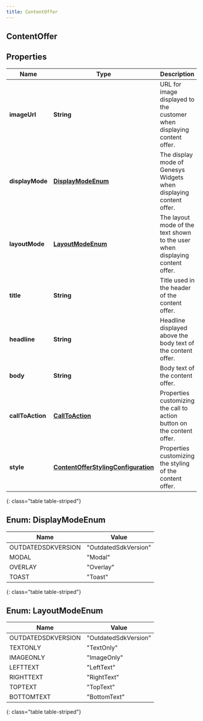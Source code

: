 ```yaml
---
title: ContentOffer
---
```


## ContentOffer

## Properties

| Name             | Type                                                                                             | Description                                                                  | Notes      |
| ---------------- | ------------------------------------------------------------------------------------------------ | ---------------------------------------------------------------------------- | ---------- |
| **imageUrl**     | <!----><!---->**String**<!---->                                                                  | URL for image displayed to the customer when displaying content offer.       | [optional] |
| **displayMode**  | [**DisplayModeEnum**](#DisplayModeEnum)<!---->                                                   | The display mode of Genesys Widgets when displaying content offer.           |            |
| **layoutMode**   | [**LayoutModeEnum**](#LayoutModeEnum)<!---->                                                     | The layout mode of the text shown to the user when displaying content offer. |            |
| **title**        | <!----><!---->**String**<!---->                                                                  | Title used in the header of the content offer.                               | [optional] |
| **headline**     | <!----><!---->**String**<!---->                                                                  | Headline displayed above the body text of the content offer.                 | [optional] |
| **body**         | <!----><!---->**String**<!---->                                                                  | Body text of the content offer.                                              | [optional] |
| **callToAction** | <!----><!---->[**CallToAction**](CallToAction.md)<!---->                                         | Properties customizing the call to action button on the content offer.       | [optional] |
| **style**        | <!----><!---->[**ContentOfferStylingConfiguration**](ContentOfferStylingConfiguration.md)<!----> | Properties customizing the styling of the content offer.                     | [optional] |

{: class="table table-striped"}

<a name="DisplayModeEnum"></a>

## Enum: DisplayModeEnum

| Name               | Value                          |
| ------------------ | ------------------------------ |
| OUTDATEDSDKVERSION | &quot;OutdatedSdkVersion&quot; |
| MODAL              | &quot;Modal&quot;              |
| OVERLAY            | &quot;Overlay&quot;            |
| TOAST              | &quot;Toast&quot;              |

{: class="table table-striped"}

<a name="LayoutModeEnum"></a>

## Enum: LayoutModeEnum

| Name               | Value                          |
| ------------------ | ------------------------------ |
| OUTDATEDSDKVERSION | &quot;OutdatedSdkVersion&quot; |
| TEXTONLY           | &quot;TextOnly&quot;           |
| IMAGEONLY          | &quot;ImageOnly&quot;          |
| LEFTTEXT           | &quot;LeftText&quot;           |
| RIGHTTEXT          | &quot;RightText&quot;          |
| TOPTEXT            | &quot;TopText&quot;            |
| BOTTOMTEXT         | &quot;BottomText&quot;         |

{: class="table table-striped"}
